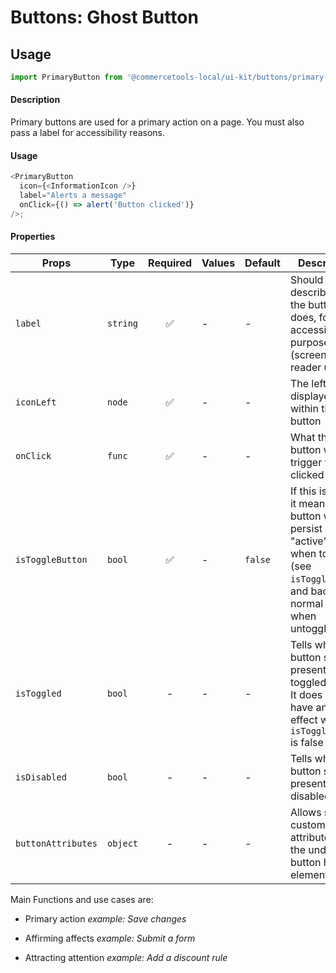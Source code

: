 # Buttons: Ghost Button

## Usage

```js
import PrimaryButton from '@commercetools-local/ui-kit/buttons/primary-button';
```

#### Description

Primary buttons are used for a primary action on a page. You must also pass a
label for accessibility reasons.

#### Usage

```js
<PrimaryButton
  icon={<InformationIcon />}
  label="Alerts a message"
  onClick={() => alert('Button clicked')}
/>;
```

#### Properties

| Props              | Type     | Required | Values | Default | Description                                                                                                                                      |
| ------------------ | -------- | :------: | ------ | ------- | ------------------------------------------------------------------------------------------------------------------------------------------------ |
| `label`            | `string` |    ✅    | -      | -       | Should describe what the button does, for accessibility purposes (screen-reader users)                                                           |
| `iconLeft`         | `node`   |    ✅    | -      | -       | The left icon displayed within the button                                                                                                        |
| `onClick`          | `func`   |    ✅    | -      | -       | What the button will trigger when clicked                                                                                                        |
| `isToggleButton`   | `bool`   |    ✅    | -      | `false` | If this is active, it means the button will persist in an "active" state when toggled (see `isToggled`), and back to normal state when untoggled |
| `isToggled`        | `bool`   |    -     | -      | -       | Tells when the button should present a toggled state. It does not have any effect when `isToggleButton` is false                                 |
| `isDisabled`       | `bool`   |    -     | -      | -       | Tells when the button should present a disabled state                                                                                            |
| `buttonAttributes` | `object` |    -     | -      | -       | Allows setting custom attributes on the underlying button html element                                                                           |

Main Functions and use cases are:

* Primary action _example: Save changes_

* Affirming affects _example: Submit a form_

* Attracting attention _example: Add a discount rule_
